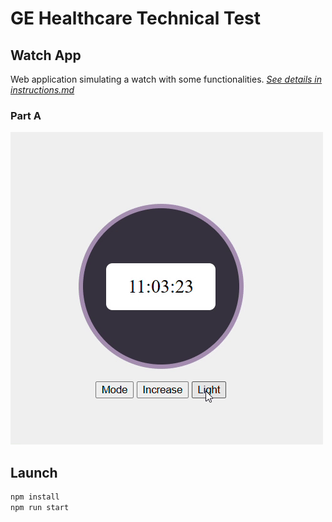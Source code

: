 # GE Healthcare Technical Test

## Watch App

Web application simulating a watch with some functionalities. [_See details in instructions.md_](./instructions.md)

### Part A

![screen record of the first part of the project](img/part_a_timezone.gif)

## Launch

```javascript
npm install
npm run start
```
